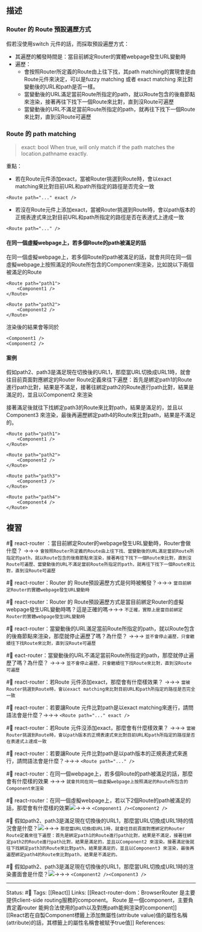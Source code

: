 ## 描述

### Router 的 Route 預設遍歷方式

假若沒使用switch 元件的話，而採取預設遍歷方式：
- 其遍歷的觸發時間是：當目前綁定Router的實體webpage發生URL變動時
- 遍歷：
	- 會按照Router所定義的Route由上往下找，其path matching的實現會是由Route元件來決定，可以是fuzzy matching 或者 exact matching 來比對變動後的URL和path是否一樣。
	- 當變動後的URL滿足當前Route所指定的path，就以Route包含的後裔節點來渲染，接著再往下找下一個Route來比對，直到沒Route可遍歷
	- 當變動後的URL不滿足當前Route所指定的path，就再往下找下一個Route來比對，直到沒Route可遍歷

### Route 的 path matching


> exact: bool
> When true, will only match if the path matches the location.pathname exactly.


重點：
- 若在Route元件添加exact，當被Router挑選到Route時，會以exact matching來比對目前URL和path所指定的路徑是否完全一致
```
<Route path="..." exact />
```
- 若沒在Route元件上添加exact，當被Router挑選到Route時，會以path版本的正規表達式來比對目前URL和path所指定的路徑是否在表達式上達成一致
```
<Route path="..." />
```
#### 在同一個虛擬webpage上，若多個Route的path被滿足的話

在同一個虛擬webpage上，若多個Route的path被滿足的話，就會共同在同一個虛擬webpage上按照滿足的Route所包含的Component來渲染，比如說以下兩個被滿足的Route
```
<Route path="path1">
	<Component1 />
</Route>

<Route path="path2">
	<Component2 />
</Route>
```

渲染後的結果會等同於
```
<Component1 />
<Component2 />
```

#### 案例

假如path2、path3是滿足現在切換後的URL1，那麼當URL切換成URL1時，就會往目前頁面對應綁定的Router Route定義來往下遍歷：首先是綁定path1的Route進行path比對，結果是不滿足，接著往綁定path2的Route進行path比對，結果是滿足的，並且以Component2 來渲染

接著滿足後就往下找綁定path3的Route來比對path，結果是滿足的，並且以Component3 來渲染，最後再遍歷綁定path4的Route來比對path，結果是不滿足的。

```
<Route path="path1">
	<Component1 />
</Route>

<Route path="path2">
	<Component2 />
</Route>

<Route path="path3">
	<Component3 />
</Route>

<Route path="path4">
	<Component4 />
</Route>
```

## 複習


#🧠 react-router ：當目前綁定Router的webpage發生URL變動時，Router會做什麼？ ->->-> `會按照Router所定義的Route由上往下找、當變動後的URL滿足當前Route所指定的path，就以Route包含的後裔節點來渲染，接著再往下找下一個Route來比對，直到沒Route可遍歷、當變動後的URL不滿足當前Route所指定的path，就再往下找下一個Route來比對，直到沒Route可遍歷`
<!--SR:!2022-12-13,28,250-->

#🧠 react-router：Router 的 Route預設遍歷方式是何時被觸發？->->-> `當目前綁定Router的實體webpage發生URL變動時`
<!--SR:!2022-12-14,28,250-->

#🧠 react-router：Router 的 Route預設遍歷方式是當目前綁定Router的虛擬webpage發生URL變動時嗎？這是正確的嗎->->-> `不正確，實際上是當目前綁定Router的實體webpage發生URL變動時`
<!--SR:!2022-12-14,28,250-->


#🧠 react-router：當變動後的URL滿足當前Route所指定的path，就以Route包含的後裔節點來渲染，那麼就停止遍歷了嗎？為什麼？ ->->-> `並不會停止遍歷，只會繼續往下找Route來比對，直到沒Route可遍歷`
<!--SR:!2023-02-02,57,250-->


#🧠 eact-router：當變動後的URL不滿足當前Route所指定的path，那麼就停止遍歷了嗎？為什麼？ ->->-> `並不會停止遍歷，只會繼續往下找Route來比對，直到沒Route可遍歷`
<!--SR:!2022-12-10,26,250-->

#🧠 react-router：若Route 元件添加exact，那麼會有什麼樣效果？ ->->-> `當被Router挑選到Route時，會以exact matching來比對目前URL和path所指定的路徑是否完全一致`
<!--SR:!2023-02-04,59,250-->

#🧠 react-router：若要讓Route 元件比對path是以exact matching來進行，請問語法會是什麼？->->-> `<Route path="..." exact />`
<!--SR:!2023-02-09,63,250-->


#🧠 react-router：若Route 元件沒添加exact，那麼會有什麼樣效果？ ->->-> `當被Router挑選到Route時，會以path版本的正規表達式來比對目前URL和path所指定的路徑是否在表達式上達成一致`
<!--SR:!2022-12-10,26,250-->


#🧠 react-router：若要讓Route 元件比對path是以path版本的正規表達式來進行，請問語法會是什麼？->->-> `<Route path="..." />`
<!--SR:!2022-12-09,25,250-->


#🧠 react-router：在同一個webpage上，若多個Route的path被滿足的話，那麼會有什麼樣的效果 ->->-> `就會共同在同一個虛擬webpage上按照滿足的Route所包含的Component來渲染`
<!--SR:!2023-01-17,47,250-->


#🧠 react-router：在同一個虛擬webpage上，若以下2個Route的path被滿足的話，那麼會有什麼樣的效果![](https://res.cloudinary.com/dqfxgtyoi/image/upload/v1667308798/blog/react/react-router/Route-component/two-paths-react-router-route_dxxb2b.png)->->-> `<Component1 /><Component2 />`
<!--SR:!2022-12-12,27,250-->

#🧠 假如path2、path3是滿足現在切換後的URL1，那麼當URL切換成URL1時的情況會是什麼？![](https://res.cloudinary.com/dqfxgtyoi/image/upload/v1667308798/blog/react/react-router/Route-component/four-paths-react-router-route_enznvc.png)->->-> `那麼當URL切換成URL1時，就會往目前頁面對應綁定的Router Route定義來往下遍歷：首先是綁定path1的Route進行path比對，結果是不滿足，接著往綁定path2的Route進行path比對，結果是滿足的，並且以Component2 來渲染。接著滿足後就往下找綁定path3的Route來比對path，結果是滿足的，並且以Component3 來渲染，最後再遍歷綁定path4的Route來比對path，結果是不滿足的。`
<!--SR:!2022-12-13,28,250-->


#🧠 假如path2、path3是滿足現在切換後的URL1，那麼當URL切換成URL1時的渲染畫面會是什麼？![](https://res.cloudinary.com/dqfxgtyoi/image/upload/v1667308798/blog/react/react-router/Route-component/four-paths-react-router-route_enznvc.png)->->->  `<Component2 /><Component3 />`
<!--SR:!2022-12-09,25,250-->


---
Status: #🌱 
Tags:
[[React]]
Links:
[[React-router-dom：BrowserRouter 是主要提供client-side routing服務的component。 Route 是一個component，主要負責定義router 能夠合法使用的path以及對應path能夠渲染的component]]
[[React若在自製Component標籤上添加無屬性(attribute value)值的屬性名稱(attribute)的話，其標籤上的屬性名稱會被賦予true值]]
References: